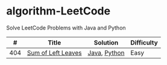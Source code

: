 # algorithm-LeetCode

Solve LeetCode Problems with Java and Python

| # | Title | Solution | Difficulty |
|---| ----- | -------- | ---------- |
|404|[Sum of Left Leaves](https://leetcode.com/problems/sum-of-left-leaves/) | [Java](./java/404/Solution.java), [Python](./python/404/Solution.py)|Easy|

